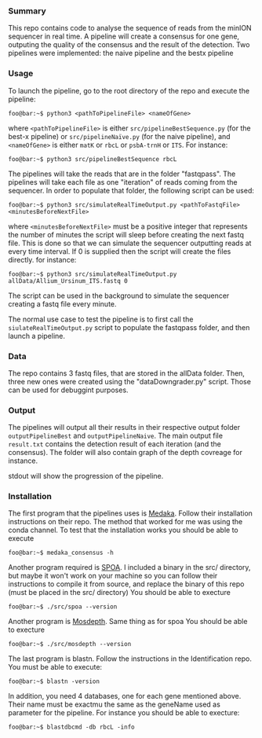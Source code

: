 ### Summary

This repo contains code to analyse the sequence of reads from the minION sequencer in real time.
A pipeline will create a consensus for one gene, outputing the quality of the consensus and the result of the detection.
Two pipelines were implemented: the naive pipeline and the bestx pipeline

### Usage

To launch the pipeline, go to the root directory of the repo and execute the pipeline:

```console
foo@bar:~$ python3 <pathToPipelineFile> <nameOfGene>
```

where `<pathToPipelineFile>` is either `src/pipelineBestSequence.py` (for the best-x pipeline) or `src/pipelineNaïve.py` (for the naive pipeline), and `<nameOfGene>` is either `matK` or `rbcL` or `psbA-trnH` or `ITS`.
For instance:
```console
foo@bar:~$ python3 src/pipelineBestSequence rbcL
```

The pipelines will take the reads that are in the folder "fastqpass". The pipelines will take each file as one "iteration" of reads coming from the sequencer. In order to populate that folder, the following script can be used:
```console
foo@bar:~$ python3 src/simulateRealTimeOutput.py <pathToFastqFile> <minutesBeforeNextFile>
```
where `<minutesBeforeNextFile>` must be a positive integer that represents the number of minutes the script will sleep before creating the next fastq file. This is done so that we can simulate the sequencer outputting reads at every time interval. If 0 is supplied then the script will create the files directly.
for instance:
```console
foo@bar:~$ python3 src/simulateRealTimeOutput.py allData/Allium_Ursinum_ITS.fastq 0
```
The script can be used in the background to simulate the sequencer creating a fastq file every minute.

The normal use case to test the pipeline is to first call the `siulateRealTimeOutput.py` script to populate the fastqpass folder, and then launch a pipeline.

### Data

The repo contains 3 fastq files, that are stored in the allData folder. Then, three new ones were created using the "dataDowngrader.py" script. Those can be used for debuggint purposes.

### Output

The pipelines will output all their results in their respective output folder `outputPipelineBest` and `outputPipelineNaive`.
The main output file `result.txt` contains the detection result of each iteration (and the consensus). The folder will also contain graph of the depth covreage for instance.

stdout will show the progression of the pipeline.

### Installation

The first program that the pipelines uses is [Medaka](https://github.com/nanoporetech/medaka). Follow their installation instructions on their repo. The method that worked for me was using the conda channel.
To test that the installation works you should be able to execute
```console
foo@bar:~$ medaka_consensus -h
```

Another program required is [SPOA](https://github.com/rvaser/spoa). I included a binary in the src/ directory, but maybe it won't work on your machine so you can follow their instructions to compile it from source, and replace the binary of this repo (must be placed in the src/ directory)
You should be able to execture
```console
foo@bar:~$ ./src/spoa --version
```

Another program is [Mosdepth](https://github.com/brentp/mosdepth). Same thing as for spoa
You should be able to execture
```console
foo@bar:~$ ./src/mosdepth --version
```

The last program is blastn. Follow the instructions in the Identification repo. You must be able to execute:
```console
foo@bar:~$ blastn -version
```
In addition, you need 4 databases, one for each gene mentioned above. Their name must be exactmu the same as the geneName used as parameter for the pipeline. For instance you should be able to execture:
```console
foo@bar:~$ blastdbcmd -db rbcL -info
```